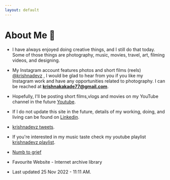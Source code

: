 ```yaml
---
layout: default
---
```


# About Me 📝

* I have always enjoyed doing creative things, and I still do that today. Some of those things are photography, music, movies, travel, art, filming videos, and designing.

* My Instagram account features photos and short films (reels) [@krishnadevz](https://www.instagram.com/krishnadevz/) , I would be glad to hear from you if you like my Instagram work and have any opportunities related to photography. I can be reached at **krishnakakade77@gmail.com**. 

* Hopefully, I'll be posting short films,vlogs and movies on my YouTube channel in the future [Youtube](https://www.youtube.com/channel/UCTtvSf6G8KHpeh2i8t48PsQ).
* If I do not update this site in the future, details of my working, doing, and living can be found on [Linkedin](https://www.linkedin.com/in/krishnakakade/).
* [krishnadevz tweets](https://twitter.com/krishnadevz).
* If you're interested in my music taste check my youtube playlist [krishnadevz playlist](https://youtube.com/playlist?list=PLpgxnKQJjhelT86IP_4S-DNQWHNIpaxYo).
* [Numb to grief](https://docs.google.com/document/d/e/2PACX-1vSIMwvK6IwHYb_J_YQUaMjrc0PUs9WLoCF3bmG1deAad_yqvDCtxHQBJYOiqaxcjtW0RN80Bb_HJRe2/pub)
* Favourite Website - Internet archive library
* Last updated 25 Nov 2022 - 11:11 AM. 



